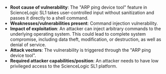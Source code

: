 - **Root cause of vulnerability**: The "ARP ping device tool" feature in ScienceLogic SL1 takes user-controlled input without sanitization and passes it directly to a shell command.
- **Weaknesses/vulnerabilities present**: Command injection vulnerability.
- **Impact of exploitation**: An attacker can inject arbitrary commands to the underlying operating system. This could lead to complete system compromise, including data theft, modification, or destruction, as well as denial of service.
- **Attack vectors**: The vulnerability is triggered through the "ARP ping device tool".
- **Required attacker capabilities/position**: An attacker needs to have low privileged access to the ScienceLogic SL1 platform.